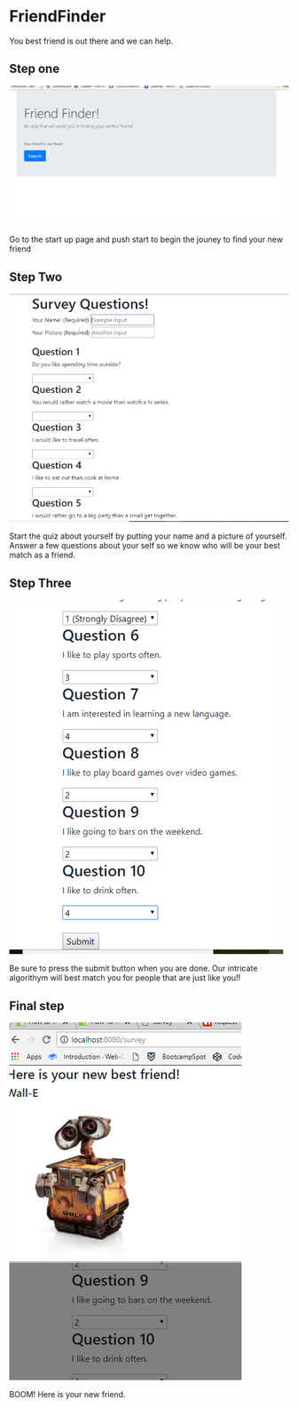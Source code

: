 
# FriendFinder


You best friend is out there and we can help.

## Step one

![start](/pics/start.PNG)

Go to the start up page and push start to begin the jouney to find your new friend

## Step Two

![quiz](/pics/quiz.png)

Start the quiz about yourself by putting your name and a picture of yourself.  Answer a few questions about your self so we know who will be your best match as a friend.

## Step Three

![submit](/pics/submit.png)

Be sure to press the submit button when you are done. Our intricate algorithym will best match you for people that are just like you!!

## Final step

![final](/pics/newfriend.png)

BOOM! Here is your new friend. 
